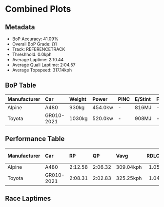 # Combined Plots

## Metadata

- BoP Accuracy: 41.09%
- Overall BoP Grade: Ω1
- Track: REFERENCETRACK
- Threshhold: 0.0kph
- Average Laptime: 2:10.44
- Average Quali Laptime: 2:04.57
- Average Topspeed: 317.14kph

## BoP Table
| Manufacturer   | Car        | Weight   | Power   | PINC   | E/Stint   | FDS   | RDP    | QDP     | TDP   |
|:---------------|:-----------|:---------|:--------|:-------|:----------|:------|:-------|:--------|:------|
| Alpine         | A480       | 930kg    | 454.0kw | -      | 816MJ     | -     | 52.70% | 100.00% | 4.84% |
| Toyota         | GR010-2021 | 1030kg   | 520.0kw | -      | 908MJ     | -     | 51.21% | 40.00%  | 0.98% |

## Performance Table
| Manufacturer   | Car        | RP      | QP      | Vavg      |   RDLC | BOP-Grade   | Match   |
|:---------------|:-----------|:--------|:--------|:----------|-------:|:------------|:--------|
| Alpine         | A480       | 2:12.58 | 2:06.32 | 309.04kph |   1.05 | +Ω1         | 7.09%   |
| Toyota         | GR010-2021 | 2:08.31 | 2:02.83 | 325.25kph |   1.04 | -C1         | 75.10%  |

## Race Laptimes
<div>                        <script type="text/javascript">window.PlotlyConfig = {MathJaxConfig: 'local'};</script>
        <script charset="utf-8" src="https://cdn.plot.ly/plotly-3.0.1.min.js"></script>                <div id="27a0b7ef-3ca8-4c55-a9bc-f3b535706367" class="plotly-graph-div" style="height:100%; width:100%;"></div>            <script type="text/javascript">                window.PLOTLYENV=window.PLOTLYENV || {};                                if (document.getElementById("27a0b7ef-3ca8-4c55-a9bc-f3b535706367")) {                    Plotly.newPlot(                        "27a0b7ef-3ca8-4c55-a9bc-f3b535706367",                        [{"box":{"visible":true},"line":{"color":"rgb(128,181,255)"},"name":"A480","points":false,"y":[129.78008943442504,129.45142449680074,129.84393082518662,129.8025521459893,129.8238326095765,129.96333787087025,130.42441458192593,130.93159896408716,133.43560017951262,132.25689894637796,132.49807753369942,133.45215165119149,132.69669519384647,133.02181338753957,133.48170785061816,133.3906747563841,133.2346180234114,132.8255602233466,132.4602455984333,132.41177343137358,132.22143150706597,132.60566209961237,132.28881964175875,132.5843816360252,132.90122409387885,133.4320534355814,132.61157333949768,132.53709171694257,132.83856495109433,131.54755016013846,131.01199182652763,132.0346363266896,131.55582589597793,131.72725185265244,132.5181757493095,132.30891785736884,132.7818170481952,132.82792471930077,132.73452712911256,132.329016072979,132.62694256319955,133.06792105864514,133.06792105864514,133.11284648177363,133.2901836783335,133.32565111764546,133.35047832516383,133.14713167310853,133.21924879970956,133.45215165119149,133.43323568355848,133.33038010955374,132.50871776549297,132.50044202965353,131.9305985047078,132.2994598735523,131.82774293070307,132.06655702207036,132.95560750082387,132.3798527359928,132.5193579972866,133.4013149881777,132.6836904660987,133.50653505813656,133.40367948413183,133.32092212573724,133.10220624998004,132.89531285399352,132.45078761461676,132.11621143710713,132.15995461225856,132.65886325858034,132.57610590018575,133.33392685348494,133.02299563551662,133.13294469738375,132.13276290878605,132.7368916250667,133.34102034134733,132.43305389496078,133.2759967026087,133.02654237944782,132.13867414867138,132.0169026070336,133.18614585635174,132.2320717388596,132.5737414042316,133.21097306387009,132.86812115052098,132.76644782449333,132.3278338250019,132.77945255224105,132.742802864952,133.44032917142087,133.18496360837463,132.83856495109433,132.74162061697493,132.1587723642815,132.67068573835098,133.0005329239524,132.52290474121776,133.14594942513148,133.3658475488657,132.96033649273215,132.92605130139725,132.52999822908018,133.08801927425523,132.29473088164406,132.39285746374054,132.53118047705723,132.52054024526365,133.49589482634295,133.42377769974195,132.71088216957125,132.6293070591537,132.8787613823146,132.9165933175807,133.44505816332912,131.8821263376481,132.3242870810707,132.1173936850842,132.63758279499316,133.47106761882455,133.41786645985664,132.95915424475507,132.9627009886863,133.08920152223234],"type":"violin"},{"box":{"visible":true},"line":{"color":"rgb(166,8,0)"},"name":"GR010-2021","points":false,"y":[127.95349676743747,126.53379516970703,126.73380199088568,127.1014445870406,126.94999433516547,127.20896270478406,127.22052379271345,127.97199450812451,128.13269363034317,128.60207380027683,127.98586781363979,128.11650810724203,128.8136417093849,128.5107412056346,128.39050589116883,128.7708656840461,128.8275150149002,128.79283175111195,128.8252027973143,128.48415070339695,128.64716204320155,128.7188407883638,128.4413746780582,128.83329555886488,128.57548329803925,127.17427944099586,127.35463241269451,127.65175237248008,128.63328873768623,128.2575533799807,128.2113090282631,127.96274563778097,128.04251714449384,128.54773668700867,127.81245149469878,128.77433401042492,128.52923894632164,128.7188407883638,129.04370735917996,128.86104216989543,128.24946061843013,128.28183166463245,128.38010091203233,128.29339275256183,128.84716886438014,128.88300823696127,128.80323673024844,128.56160999252393,126.63206441710695,128.82404668852135,128.14772304465137,128.52461451114988,128.5835760595898,128.4043791966841,128.78011455438963,128.49918011770518,128.88069601937542,128.79514396869786,129.01364853056356,128.45871630995228,128.56970275407454,128.8402322116225,128.96046752608828,128.54080003425102,128.6841575245756,128.16737689413137,128.97434083160354,128.57317108045336,128.73271409387908,127.48527270629674,128.3616031713453,128.76277292249554,127.96737007295275,128.37778869444648,127.94193567950806,128.8275150149002,128.3142027108348,128.72924576750026,128.22633844257132,127.96852618174567,128.28761220859715,128.38356923841118,128.9489064381589,127.57429308335311,128.36853982410295,128.38241312961824,128.59282492993333,128.47258961546757,128.6090104530345,128.84601275558722,128.5685466452816,128.7997684038696,129.04948790314467,128.19049906999018,127.65175237248008,127.05635634411595,128.40553530547703,128.35235430100178,128.444843004437,128.20090404912662,128.03673660052914,127.37891069734623,127.26908036201692,127.9084085245128,128.03326827415034,127.7095578121271,127.74077274953649,127.93037459157867,127.91187685089162,127.79510986280468,127.54654647232255,127.8621641727952,128.22980676895014,128.47721405063933,128.9616236348812,128.9373453502295,128.61594710579212,126.63900106986459,126.56501010711641,127.17774776737465,127.11300567497003,127.1037568046265,127.5049265557767,127.79395375401172,128.9835897019471,128.5893566035545,128.80323673024844,128.71421635319206,128.3142027108348,128.94312589419417,128.97434083160354,128.89341321609774,128.74196296422258,128.9674041788459,128.68531363336854,128.84948108196605,128.46912128908872,128.35235430100178,128.59166882114042,128.8633543874813,127.91303295968454,127.43209170182148,128.30148551411241,127.7326799879859,127.7419288583294,128.37778869444648,128.77549011921786,128.33154434272888,128.72346522353556,127.43556002820031,127.13728395962174,128.39628643513353,127.31416860494157,128.2783633382536,127.6031958031766,128.4043791966841,127.74308496712236,128.9905263547047,128.31304660204182,128.85988606110251,128.36622760651707,128.37894480323942,128.14656693585846,127.92459404761398,129.04601957676587,128.9315648062648,129.05642455590228,128.3893497823759,128.9038181952342,128.82404668852135,128.56507831890278,128.81017338300606,128.8252027973143,128.9616236348812,126.5615417807376,127.51879986129198,128.27258279428892,128.38588145599704,128.47721405063933,128.49571179132639,128.56160999252393,128.50727287925577,128.7650851400814,128.5662344276957,128.6783769806109,128.28992442618303,128.37663258565354,128.7939878599049,128.79283175111195,128.80901727421315,128.53848781666514,128.8344516676578,128.47721405063933,127.77429990453174,128.02517551259973,128.68531363336854,128.20437237550547,127.25636316529459,128.96624807005298,128.34657375703708,128.8679788226531,128.9061304128201,128.81248560059194,128.43328191650758,127.99396057519037,127.59279082404016,127.97199450812451,128.68878195974733,129.04139514159408,128.62403986734273,128.9315648062648,128.97434083160354,126.97658483740308,128.20090404912662,127.69915283299065,128.02748773018564,128.502648444084,128.2980171877336,127.70840170333416,128.0240194038068,127.75464605505177,128.55582944855925,128.59860547389803,128.50380455287694,127.83788588814343,128.1708452205102,127.58585417128252,128.5315511639075,127.97083839933157,128.2980171877336,129.00902409539177,128.1685330029243,128.28761220859715,128.5165217495993,128.83791999403664,128.23905563929367,128.20090404912662,128.27605112066774,128.8737593666178,128.30264162290538,127.99511668398331,127.90956463330575,129.02636572728585,128.47374572426048,128.88416434575424,128.55351723097337,128.68300141578266,128.9812774843612,128.444843004437,128.8275150149002,128.70034304767677,128.50611677046282,128.47721405063933],"type":"violin"}],                        {"template":{"data":{"histogram2dcontour":[{"type":"histogram2dcontour","colorbar":{"outlinewidth":0,"ticks":""},"colorscale":[[0.0,"#0d0887"],[0.1111111111111111,"#46039f"],[0.2222222222222222,"#7201a8"],[0.3333333333333333,"#9c179e"],[0.4444444444444444,"#bd3786"],[0.5555555555555556,"#d8576b"],[0.6666666666666666,"#ed7953"],[0.7777777777777778,"#fb9f3a"],[0.8888888888888888,"#fdca26"],[1.0,"#f0f921"]]}],"choropleth":[{"type":"choropleth","colorbar":{"outlinewidth":0,"ticks":""}}],"histogram2d":[{"type":"histogram2d","colorbar":{"outlinewidth":0,"ticks":""},"colorscale":[[0.0,"#0d0887"],[0.1111111111111111,"#46039f"],[0.2222222222222222,"#7201a8"],[0.3333333333333333,"#9c179e"],[0.4444444444444444,"#bd3786"],[0.5555555555555556,"#d8576b"],[0.6666666666666666,"#ed7953"],[0.7777777777777778,"#fb9f3a"],[0.8888888888888888,"#fdca26"],[1.0,"#f0f921"]]}],"heatmap":[{"type":"heatmap","colorbar":{"outlinewidth":0,"ticks":""},"colorscale":[[0.0,"#0d0887"],[0.1111111111111111,"#46039f"],[0.2222222222222222,"#7201a8"],[0.3333333333333333,"#9c179e"],[0.4444444444444444,"#bd3786"],[0.5555555555555556,"#d8576b"],[0.6666666666666666,"#ed7953"],[0.7777777777777778,"#fb9f3a"],[0.8888888888888888,"#fdca26"],[1.0,"#f0f921"]]}],"contourcarpet":[{"type":"contourcarpet","colorbar":{"outlinewidth":0,"ticks":""}}],"contour":[{"type":"contour","colorbar":{"outlinewidth":0,"ticks":""},"colorscale":[[0.0,"#0d0887"],[0.1111111111111111,"#46039f"],[0.2222222222222222,"#7201a8"],[0.3333333333333333,"#9c179e"],[0.4444444444444444,"#bd3786"],[0.5555555555555556,"#d8576b"],[0.6666666666666666,"#ed7953"],[0.7777777777777778,"#fb9f3a"],[0.8888888888888888,"#fdca26"],[1.0,"#f0f921"]]}],"surface":[{"type":"surface","colorbar":{"outlinewidth":0,"ticks":""},"colorscale":[[0.0,"#0d0887"],[0.1111111111111111,"#46039f"],[0.2222222222222222,"#7201a8"],[0.3333333333333333,"#9c179e"],[0.4444444444444444,"#bd3786"],[0.5555555555555556,"#d8576b"],[0.6666666666666666,"#ed7953"],[0.7777777777777778,"#fb9f3a"],[0.8888888888888888,"#fdca26"],[1.0,"#f0f921"]]}],"mesh3d":[{"type":"mesh3d","colorbar":{"outlinewidth":0,"ticks":""}}],"scatter":[{"fillpattern":{"fillmode":"overlay","size":10,"solidity":0.2},"type":"scatter"}],"parcoords":[{"type":"parcoords","line":{"colorbar":{"outlinewidth":0,"ticks":""}}}],"scatterpolargl":[{"type":"scatterpolargl","marker":{"colorbar":{"outlinewidth":0,"ticks":""}}}],"bar":[{"error_x":{"color":"#2a3f5f"},"error_y":{"color":"#2a3f5f"},"marker":{"line":{"color":"#E5ECF6","width":0.5},"pattern":{"fillmode":"overlay","size":10,"solidity":0.2}},"type":"bar"}],"scattergeo":[{"type":"scattergeo","marker":{"colorbar":{"outlinewidth":0,"ticks":""}}}],"scatterpolar":[{"type":"scatterpolar","marker":{"colorbar":{"outlinewidth":0,"ticks":""}}}],"histogram":[{"marker":{"pattern":{"fillmode":"overlay","size":10,"solidity":0.2}},"type":"histogram"}],"scattergl":[{"type":"scattergl","marker":{"colorbar":{"outlinewidth":0,"ticks":""}}}],"scatter3d":[{"type":"scatter3d","line":{"colorbar":{"outlinewidth":0,"ticks":""}},"marker":{"colorbar":{"outlinewidth":0,"ticks":""}}}],"scattermap":[{"type":"scattermap","marker":{"colorbar":{"outlinewidth":0,"ticks":""}}}],"scattermapbox":[{"type":"scattermapbox","marker":{"colorbar":{"outlinewidth":0,"ticks":""}}}],"scatterternary":[{"type":"scatterternary","marker":{"colorbar":{"outlinewidth":0,"ticks":""}}}],"scattercarpet":[{"type":"scattercarpet","marker":{"colorbar":{"outlinewidth":0,"ticks":""}}}],"carpet":[{"aaxis":{"endlinecolor":"#2a3f5f","gridcolor":"white","linecolor":"white","minorgridcolor":"white","startlinecolor":"#2a3f5f"},"baxis":{"endlinecolor":"#2a3f5f","gridcolor":"white","linecolor":"white","minorgridcolor":"white","startlinecolor":"#2a3f5f"},"type":"carpet"}],"table":[{"cells":{"fill":{"color":"#EBF0F8"},"line":{"color":"white"}},"header":{"fill":{"color":"#C8D4E3"},"line":{"color":"white"}},"type":"table"}],"barpolar":[{"marker":{"line":{"color":"#E5ECF6","width":0.5},"pattern":{"fillmode":"overlay","size":10,"solidity":0.2}},"type":"barpolar"}],"pie":[{"automargin":true,"type":"pie"}]},"layout":{"autotypenumbers":"strict","colorway":["#636efa","#EF553B","#00cc96","#ab63fa","#FFA15A","#19d3f3","#FF6692","#B6E880","#FF97FF","#FECB52"],"font":{"color":"#2a3f5f"},"hovermode":"closest","hoverlabel":{"align":"left"},"paper_bgcolor":"white","plot_bgcolor":"#E5ECF6","polar":{"bgcolor":"#E5ECF6","angularaxis":{"gridcolor":"white","linecolor":"white","ticks":""},"radialaxis":{"gridcolor":"white","linecolor":"white","ticks":""}},"ternary":{"bgcolor":"#E5ECF6","aaxis":{"gridcolor":"white","linecolor":"white","ticks":""},"baxis":{"gridcolor":"white","linecolor":"white","ticks":""},"caxis":{"gridcolor":"white","linecolor":"white","ticks":""}},"coloraxis":{"colorbar":{"outlinewidth":0,"ticks":""}},"colorscale":{"sequential":[[0.0,"#0d0887"],[0.1111111111111111,"#46039f"],[0.2222222222222222,"#7201a8"],[0.3333333333333333,"#9c179e"],[0.4444444444444444,"#bd3786"],[0.5555555555555556,"#d8576b"],[0.6666666666666666,"#ed7953"],[0.7777777777777778,"#fb9f3a"],[0.8888888888888888,"#fdca26"],[1.0,"#f0f921"]],"sequentialminus":[[0.0,"#0d0887"],[0.1111111111111111,"#46039f"],[0.2222222222222222,"#7201a8"],[0.3333333333333333,"#9c179e"],[0.4444444444444444,"#bd3786"],[0.5555555555555556,"#d8576b"],[0.6666666666666666,"#ed7953"],[0.7777777777777778,"#fb9f3a"],[0.8888888888888888,"#fdca26"],[1.0,"#f0f921"]],"diverging":[[0,"#8e0152"],[0.1,"#c51b7d"],[0.2,"#de77ae"],[0.3,"#f1b6da"],[0.4,"#fde0ef"],[0.5,"#f7f7f7"],[0.6,"#e6f5d0"],[0.7,"#b8e186"],[0.8,"#7fbc41"],[0.9,"#4d9221"],[1,"#276419"]]},"xaxis":{"gridcolor":"white","linecolor":"white","ticks":"","title":{"standoff":15},"zerolinecolor":"white","automargin":true,"zerolinewidth":2},"yaxis":{"gridcolor":"white","linecolor":"white","ticks":"","title":{"standoff":15},"zerolinecolor":"white","automargin":true,"zerolinewidth":2},"scene":{"xaxis":{"backgroundcolor":"#E5ECF6","gridcolor":"white","linecolor":"white","showbackground":true,"ticks":"","zerolinecolor":"white","gridwidth":2},"yaxis":{"backgroundcolor":"#E5ECF6","gridcolor":"white","linecolor":"white","showbackground":true,"ticks":"","zerolinecolor":"white","gridwidth":2},"zaxis":{"backgroundcolor":"#E5ECF6","gridcolor":"white","linecolor":"white","showbackground":true,"ticks":"","zerolinecolor":"white","gridwidth":2}},"shapedefaults":{"line":{"color":"#2a3f5f"}},"annotationdefaults":{"arrowcolor":"#2a3f5f","arrowhead":0,"arrowwidth":1},"geo":{"bgcolor":"white","landcolor":"#E5ECF6","subunitcolor":"white","showland":true,"showlakes":true,"lakecolor":"white"},"title":{"x":0.05},"mapbox":{"style":"light"}}},"xaxis":{"showticklabels":false,"title":{}}},                        {"responsive": true}                    )                };            </script>        </div>

## Quali Laptimes
<div>                        <script type="text/javascript">window.PlotlyConfig = {MathJaxConfig: 'local'};</script>
        <script charset="utf-8" src="https://cdn.plot.ly/plotly-3.0.1.min.js"></script>                <div id="5ed493e0-1eb3-4729-92ef-927d153d999f" class="plotly-graph-div" style="height:100%; width:100%;"></div>            <script type="text/javascript">                window.PLOTLYENV=window.PLOTLYENV || {};                                if (document.getElementById("5ed493e0-1eb3-4729-92ef-927d153d999f")) {                    Plotly.newPlot(                        "5ed493e0-1eb3-4729-92ef-927d153d999f",                        [{"box":{"visible":true},"line":{"color":"rgb(128,181,255)"},"name":"A480","points":false,"y":[126.31804591821415],"type":"violin"},{"box":{"visible":true},"line":{"color":"rgb(166,8,0)"},"name":"GR010-2021","points":false,"y":[122.79942673201293,122.86877229063808],"type":"violin"}],                        {"template":{"data":{"histogram2dcontour":[{"type":"histogram2dcontour","colorbar":{"outlinewidth":0,"ticks":""},"colorscale":[[0.0,"#0d0887"],[0.1111111111111111,"#46039f"],[0.2222222222222222,"#7201a8"],[0.3333333333333333,"#9c179e"],[0.4444444444444444,"#bd3786"],[0.5555555555555556,"#d8576b"],[0.6666666666666666,"#ed7953"],[0.7777777777777778,"#fb9f3a"],[0.8888888888888888,"#fdca26"],[1.0,"#f0f921"]]}],"choropleth":[{"type":"choropleth","colorbar":{"outlinewidth":0,"ticks":""}}],"histogram2d":[{"type":"histogram2d","colorbar":{"outlinewidth":0,"ticks":""},"colorscale":[[0.0,"#0d0887"],[0.1111111111111111,"#46039f"],[0.2222222222222222,"#7201a8"],[0.3333333333333333,"#9c179e"],[0.4444444444444444,"#bd3786"],[0.5555555555555556,"#d8576b"],[0.6666666666666666,"#ed7953"],[0.7777777777777778,"#fb9f3a"],[0.8888888888888888,"#fdca26"],[1.0,"#f0f921"]]}],"heatmap":[{"type":"heatmap","colorbar":{"outlinewidth":0,"ticks":""},"colorscale":[[0.0,"#0d0887"],[0.1111111111111111,"#46039f"],[0.2222222222222222,"#7201a8"],[0.3333333333333333,"#9c179e"],[0.4444444444444444,"#bd3786"],[0.5555555555555556,"#d8576b"],[0.6666666666666666,"#ed7953"],[0.7777777777777778,"#fb9f3a"],[0.8888888888888888,"#fdca26"],[1.0,"#f0f921"]]}],"contourcarpet":[{"type":"contourcarpet","colorbar":{"outlinewidth":0,"ticks":""}}],"contour":[{"type":"contour","colorbar":{"outlinewidth":0,"ticks":""},"colorscale":[[0.0,"#0d0887"],[0.1111111111111111,"#46039f"],[0.2222222222222222,"#7201a8"],[0.3333333333333333,"#9c179e"],[0.4444444444444444,"#bd3786"],[0.5555555555555556,"#d8576b"],[0.6666666666666666,"#ed7953"],[0.7777777777777778,"#fb9f3a"],[0.8888888888888888,"#fdca26"],[1.0,"#f0f921"]]}],"surface":[{"type":"surface","colorbar":{"outlinewidth":0,"ticks":""},"colorscale":[[0.0,"#0d0887"],[0.1111111111111111,"#46039f"],[0.2222222222222222,"#7201a8"],[0.3333333333333333,"#9c179e"],[0.4444444444444444,"#bd3786"],[0.5555555555555556,"#d8576b"],[0.6666666666666666,"#ed7953"],[0.7777777777777778,"#fb9f3a"],[0.8888888888888888,"#fdca26"],[1.0,"#f0f921"]]}],"mesh3d":[{"type":"mesh3d","colorbar":{"outlinewidth":0,"ticks":""}}],"scatter":[{"fillpattern":{"fillmode":"overlay","size":10,"solidity":0.2},"type":"scatter"}],"parcoords":[{"type":"parcoords","line":{"colorbar":{"outlinewidth":0,"ticks":""}}}],"scatterpolargl":[{"type":"scatterpolargl","marker":{"colorbar":{"outlinewidth":0,"ticks":""}}}],"bar":[{"error_x":{"color":"#2a3f5f"},"error_y":{"color":"#2a3f5f"},"marker":{"line":{"color":"#E5ECF6","width":0.5},"pattern":{"fillmode":"overlay","size":10,"solidity":0.2}},"type":"bar"}],"scattergeo":[{"type":"scattergeo","marker":{"colorbar":{"outlinewidth":0,"ticks":""}}}],"scatterpolar":[{"type":"scatterpolar","marker":{"colorbar":{"outlinewidth":0,"ticks":""}}}],"histogram":[{"marker":{"pattern":{"fillmode":"overlay","size":10,"solidity":0.2}},"type":"histogram"}],"scattergl":[{"type":"scattergl","marker":{"colorbar":{"outlinewidth":0,"ticks":""}}}],"scatter3d":[{"type":"scatter3d","line":{"colorbar":{"outlinewidth":0,"ticks":""}},"marker":{"colorbar":{"outlinewidth":0,"ticks":""}}}],"scattermap":[{"type":"scattermap","marker":{"colorbar":{"outlinewidth":0,"ticks":""}}}],"scattermapbox":[{"type":"scattermapbox","marker":{"colorbar":{"outlinewidth":0,"ticks":""}}}],"scatterternary":[{"type":"scatterternary","marker":{"colorbar":{"outlinewidth":0,"ticks":""}}}],"scattercarpet":[{"type":"scattercarpet","marker":{"colorbar":{"outlinewidth":0,"ticks":""}}}],"carpet":[{"aaxis":{"endlinecolor":"#2a3f5f","gridcolor":"white","linecolor":"white","minorgridcolor":"white","startlinecolor":"#2a3f5f"},"baxis":{"endlinecolor":"#2a3f5f","gridcolor":"white","linecolor":"white","minorgridcolor":"white","startlinecolor":"#2a3f5f"},"type":"carpet"}],"table":[{"cells":{"fill":{"color":"#EBF0F8"},"line":{"color":"white"}},"header":{"fill":{"color":"#C8D4E3"},"line":{"color":"white"}},"type":"table"}],"barpolar":[{"marker":{"line":{"color":"#E5ECF6","width":0.5},"pattern":{"fillmode":"overlay","size":10,"solidity":0.2}},"type":"barpolar"}],"pie":[{"automargin":true,"type":"pie"}]},"layout":{"autotypenumbers":"strict","colorway":["#636efa","#EF553B","#00cc96","#ab63fa","#FFA15A","#19d3f3","#FF6692","#B6E880","#FF97FF","#FECB52"],"font":{"color":"#2a3f5f"},"hovermode":"closest","hoverlabel":{"align":"left"},"paper_bgcolor":"white","plot_bgcolor":"#E5ECF6","polar":{"bgcolor":"#E5ECF6","angularaxis":{"gridcolor":"white","linecolor":"white","ticks":""},"radialaxis":{"gridcolor":"white","linecolor":"white","ticks":""}},"ternary":{"bgcolor":"#E5ECF6","aaxis":{"gridcolor":"white","linecolor":"white","ticks":""},"baxis":{"gridcolor":"white","linecolor":"white","ticks":""},"caxis":{"gridcolor":"white","linecolor":"white","ticks":""}},"coloraxis":{"colorbar":{"outlinewidth":0,"ticks":""}},"colorscale":{"sequential":[[0.0,"#0d0887"],[0.1111111111111111,"#46039f"],[0.2222222222222222,"#7201a8"],[0.3333333333333333,"#9c179e"],[0.4444444444444444,"#bd3786"],[0.5555555555555556,"#d8576b"],[0.6666666666666666,"#ed7953"],[0.7777777777777778,"#fb9f3a"],[0.8888888888888888,"#fdca26"],[1.0,"#f0f921"]],"sequentialminus":[[0.0,"#0d0887"],[0.1111111111111111,"#46039f"],[0.2222222222222222,"#7201a8"],[0.3333333333333333,"#9c179e"],[0.4444444444444444,"#bd3786"],[0.5555555555555556,"#d8576b"],[0.6666666666666666,"#ed7953"],[0.7777777777777778,"#fb9f3a"],[0.8888888888888888,"#fdca26"],[1.0,"#f0f921"]],"diverging":[[0,"#8e0152"],[0.1,"#c51b7d"],[0.2,"#de77ae"],[0.3,"#f1b6da"],[0.4,"#fde0ef"],[0.5,"#f7f7f7"],[0.6,"#e6f5d0"],[0.7,"#b8e186"],[0.8,"#7fbc41"],[0.9,"#4d9221"],[1,"#276419"]]},"xaxis":{"gridcolor":"white","linecolor":"white","ticks":"","title":{"standoff":15},"zerolinecolor":"white","automargin":true,"zerolinewidth":2},"yaxis":{"gridcolor":"white","linecolor":"white","ticks":"","title":{"standoff":15},"zerolinecolor":"white","automargin":true,"zerolinewidth":2},"scene":{"xaxis":{"backgroundcolor":"#E5ECF6","gridcolor":"white","linecolor":"white","showbackground":true,"ticks":"","zerolinecolor":"white","gridwidth":2},"yaxis":{"backgroundcolor":"#E5ECF6","gridcolor":"white","linecolor":"white","showbackground":true,"ticks":"","zerolinecolor":"white","gridwidth":2},"zaxis":{"backgroundcolor":"#E5ECF6","gridcolor":"white","linecolor":"white","showbackground":true,"ticks":"","zerolinecolor":"white","gridwidth":2}},"shapedefaults":{"line":{"color":"#2a3f5f"}},"annotationdefaults":{"arrowcolor":"#2a3f5f","arrowhead":0,"arrowwidth":1},"geo":{"bgcolor":"white","landcolor":"#E5ECF6","subunitcolor":"white","showland":true,"showlakes":true,"lakecolor":"white"},"title":{"x":0.05},"mapbox":{"style":"light"}}},"xaxis":{"showticklabels":false,"title":{}}},                        {"responsive": true}                    )                };            </script>        </div>

## Topspeeds
<div>                        <script type="text/javascript">window.PlotlyConfig = {MathJaxConfig: 'local'};</script>
        <script charset="utf-8" src="https://cdn.plot.ly/plotly-3.0.1.min.js"></script>                <div id="c07ea510-245b-4953-aca9-9a836208ab1c" class="plotly-graph-div" style="height:100%; width:100%;"></div>            <script type="text/javascript">                window.PLOTLYENV=window.PLOTLYENV || {};                                if (document.getElementById("c07ea510-245b-4953-aca9-9a836208ab1c")) {                    Plotly.newPlot(                        "c07ea510-245b-4953-aca9-9a836208ab1c",                        [{"box":{"visible":true},"line":{"color":"rgb(128,181,255)"},"name":"A480","points":false,"y":[308.9990687401533,309.8728731056256,308.234489920365,308.234489920365,306.5961067351044,307.4699111005767,308.234489920365,308.9990687401533,312.27583511067456,308.234489920365,308.9990687401533,312.27583511067456],"type":"violin"},{"box":{"visible":true},"line":{"color":"rgb(166,8,0)"},"name":"GR010-2021","points":false,"y":[322.44715605608803,326.82674391423524,325.0749087709763,326.82674391423524,325.0749087709763],"type":"violin"}],                        {"template":{"data":{"histogram2dcontour":[{"type":"histogram2dcontour","colorbar":{"outlinewidth":0,"ticks":""},"colorscale":[[0.0,"#0d0887"],[0.1111111111111111,"#46039f"],[0.2222222222222222,"#7201a8"],[0.3333333333333333,"#9c179e"],[0.4444444444444444,"#bd3786"],[0.5555555555555556,"#d8576b"],[0.6666666666666666,"#ed7953"],[0.7777777777777778,"#fb9f3a"],[0.8888888888888888,"#fdca26"],[1.0,"#f0f921"]]}],"choropleth":[{"type":"choropleth","colorbar":{"outlinewidth":0,"ticks":""}}],"histogram2d":[{"type":"histogram2d","colorbar":{"outlinewidth":0,"ticks":""},"colorscale":[[0.0,"#0d0887"],[0.1111111111111111,"#46039f"],[0.2222222222222222,"#7201a8"],[0.3333333333333333,"#9c179e"],[0.4444444444444444,"#bd3786"],[0.5555555555555556,"#d8576b"],[0.6666666666666666,"#ed7953"],[0.7777777777777778,"#fb9f3a"],[0.8888888888888888,"#fdca26"],[1.0,"#f0f921"]]}],"heatmap":[{"type":"heatmap","colorbar":{"outlinewidth":0,"ticks":""},"colorscale":[[0.0,"#0d0887"],[0.1111111111111111,"#46039f"],[0.2222222222222222,"#7201a8"],[0.3333333333333333,"#9c179e"],[0.4444444444444444,"#bd3786"],[0.5555555555555556,"#d8576b"],[0.6666666666666666,"#ed7953"],[0.7777777777777778,"#fb9f3a"],[0.8888888888888888,"#fdca26"],[1.0,"#f0f921"]]}],"contourcarpet":[{"type":"contourcarpet","colorbar":{"outlinewidth":0,"ticks":""}}],"contour":[{"type":"contour","colorbar":{"outlinewidth":0,"ticks":""},"colorscale":[[0.0,"#0d0887"],[0.1111111111111111,"#46039f"],[0.2222222222222222,"#7201a8"],[0.3333333333333333,"#9c179e"],[0.4444444444444444,"#bd3786"],[0.5555555555555556,"#d8576b"],[0.6666666666666666,"#ed7953"],[0.7777777777777778,"#fb9f3a"],[0.8888888888888888,"#fdca26"],[1.0,"#f0f921"]]}],"surface":[{"type":"surface","colorbar":{"outlinewidth":0,"ticks":""},"colorscale":[[0.0,"#0d0887"],[0.1111111111111111,"#46039f"],[0.2222222222222222,"#7201a8"],[0.3333333333333333,"#9c179e"],[0.4444444444444444,"#bd3786"],[0.5555555555555556,"#d8576b"],[0.6666666666666666,"#ed7953"],[0.7777777777777778,"#fb9f3a"],[0.8888888888888888,"#fdca26"],[1.0,"#f0f921"]]}],"mesh3d":[{"type":"mesh3d","colorbar":{"outlinewidth":0,"ticks":""}}],"scatter":[{"fillpattern":{"fillmode":"overlay","size":10,"solidity":0.2},"type":"scatter"}],"parcoords":[{"type":"parcoords","line":{"colorbar":{"outlinewidth":0,"ticks":""}}}],"scatterpolargl":[{"type":"scatterpolargl","marker":{"colorbar":{"outlinewidth":0,"ticks":""}}}],"bar":[{"error_x":{"color":"#2a3f5f"},"error_y":{"color":"#2a3f5f"},"marker":{"line":{"color":"#E5ECF6","width":0.5},"pattern":{"fillmode":"overlay","size":10,"solidity":0.2}},"type":"bar"}],"scattergeo":[{"type":"scattergeo","marker":{"colorbar":{"outlinewidth":0,"ticks":""}}}],"scatterpolar":[{"type":"scatterpolar","marker":{"colorbar":{"outlinewidth":0,"ticks":""}}}],"histogram":[{"marker":{"pattern":{"fillmode":"overlay","size":10,"solidity":0.2}},"type":"histogram"}],"scattergl":[{"type":"scattergl","marker":{"colorbar":{"outlinewidth":0,"ticks":""}}}],"scatter3d":[{"type":"scatter3d","line":{"colorbar":{"outlinewidth":0,"ticks":""}},"marker":{"colorbar":{"outlinewidth":0,"ticks":""}}}],"scattermap":[{"type":"scattermap","marker":{"colorbar":{"outlinewidth":0,"ticks":""}}}],"scattermapbox":[{"type":"scattermapbox","marker":{"colorbar":{"outlinewidth":0,"ticks":""}}}],"scatterternary":[{"type":"scatterternary","marker":{"colorbar":{"outlinewidth":0,"ticks":""}}}],"scattercarpet":[{"type":"scattercarpet","marker":{"colorbar":{"outlinewidth":0,"ticks":""}}}],"carpet":[{"aaxis":{"endlinecolor":"#2a3f5f","gridcolor":"white","linecolor":"white","minorgridcolor":"white","startlinecolor":"#2a3f5f"},"baxis":{"endlinecolor":"#2a3f5f","gridcolor":"white","linecolor":"white","minorgridcolor":"white","startlinecolor":"#2a3f5f"},"type":"carpet"}],"table":[{"cells":{"fill":{"color":"#EBF0F8"},"line":{"color":"white"}},"header":{"fill":{"color":"#C8D4E3"},"line":{"color":"white"}},"type":"table"}],"barpolar":[{"marker":{"line":{"color":"#E5ECF6","width":0.5},"pattern":{"fillmode":"overlay","size":10,"solidity":0.2}},"type":"barpolar"}],"pie":[{"automargin":true,"type":"pie"}]},"layout":{"autotypenumbers":"strict","colorway":["#636efa","#EF553B","#00cc96","#ab63fa","#FFA15A","#19d3f3","#FF6692","#B6E880","#FF97FF","#FECB52"],"font":{"color":"#2a3f5f"},"hovermode":"closest","hoverlabel":{"align":"left"},"paper_bgcolor":"white","plot_bgcolor":"#E5ECF6","polar":{"bgcolor":"#E5ECF6","angularaxis":{"gridcolor":"white","linecolor":"white","ticks":""},"radialaxis":{"gridcolor":"white","linecolor":"white","ticks":""}},"ternary":{"bgcolor":"#E5ECF6","aaxis":{"gridcolor":"white","linecolor":"white","ticks":""},"baxis":{"gridcolor":"white","linecolor":"white","ticks":""},"caxis":{"gridcolor":"white","linecolor":"white","ticks":""}},"coloraxis":{"colorbar":{"outlinewidth":0,"ticks":""}},"colorscale":{"sequential":[[0.0,"#0d0887"],[0.1111111111111111,"#46039f"],[0.2222222222222222,"#7201a8"],[0.3333333333333333,"#9c179e"],[0.4444444444444444,"#bd3786"],[0.5555555555555556,"#d8576b"],[0.6666666666666666,"#ed7953"],[0.7777777777777778,"#fb9f3a"],[0.8888888888888888,"#fdca26"],[1.0,"#f0f921"]],"sequentialminus":[[0.0,"#0d0887"],[0.1111111111111111,"#46039f"],[0.2222222222222222,"#7201a8"],[0.3333333333333333,"#9c179e"],[0.4444444444444444,"#bd3786"],[0.5555555555555556,"#d8576b"],[0.6666666666666666,"#ed7953"],[0.7777777777777778,"#fb9f3a"],[0.8888888888888888,"#fdca26"],[1.0,"#f0f921"]],"diverging":[[0,"#8e0152"],[0.1,"#c51b7d"],[0.2,"#de77ae"],[0.3,"#f1b6da"],[0.4,"#fde0ef"],[0.5,"#f7f7f7"],[0.6,"#e6f5d0"],[0.7,"#b8e186"],[0.8,"#7fbc41"],[0.9,"#4d9221"],[1,"#276419"]]},"xaxis":{"gridcolor":"white","linecolor":"white","ticks":"","title":{"standoff":15},"zerolinecolor":"white","automargin":true,"zerolinewidth":2},"yaxis":{"gridcolor":"white","linecolor":"white","ticks":"","title":{"standoff":15},"zerolinecolor":"white","automargin":true,"zerolinewidth":2},"scene":{"xaxis":{"backgroundcolor":"#E5ECF6","gridcolor":"white","linecolor":"white","showbackground":true,"ticks":"","zerolinecolor":"white","gridwidth":2},"yaxis":{"backgroundcolor":"#E5ECF6","gridcolor":"white","linecolor":"white","showbackground":true,"ticks":"","zerolinecolor":"white","gridwidth":2},"zaxis":{"backgroundcolor":"#E5ECF6","gridcolor":"white","linecolor":"white","showbackground":true,"ticks":"","zerolinecolor":"white","gridwidth":2}},"shapedefaults":{"line":{"color":"#2a3f5f"}},"annotationdefaults":{"arrowcolor":"#2a3f5f","arrowhead":0,"arrowwidth":1},"geo":{"bgcolor":"white","landcolor":"#E5ECF6","subunitcolor":"white","showland":true,"showlakes":true,"lakecolor":"white"},"title":{"x":0.05},"mapbox":{"style":"light"}}},"xaxis":{"showticklabels":false,"title":{}}},                        {"responsive": true}                    )                };            </script>        </div>

## Laptimes Lineplot
<div>                        <script type="text/javascript">window.PlotlyConfig = {MathJaxConfig: 'local'};</script>
        <script charset="utf-8" src="https://cdn.plot.ly/plotly-3.0.1.min.js"></script>                <div id="973ffa01-dad8-4b02-9cb5-e61bce0002dc" class="plotly-graph-div" style="height:100%; width:100%;"></div>            <script type="text/javascript">                window.PLOTLYENV=window.PLOTLYENV || {};                                if (document.getElementById("973ffa01-dad8-4b02-9cb5-e61bce0002dc")) {                    Plotly.newPlot(                        "973ffa01-dad8-4b02-9cb5-e61bce0002dc",                        [{"line":{"color":"rgb(128,181,255)"},"name":"A480","x":{"dtype":"f8","bdata":"AAAAAAAAAABZlmVZlmXpP1mWZVmWZfk\u002fwzAMwzAMA0BZlmVZlmUJQO\u002f7vu\u002f7vg9AwzAMwzAME0CO4ziO4zgWQFmWZVmWZRlAJEmSJEmSHEDv+77v+74fQF3XdV3XdSFAwzAMwzAMI0AoiqIoiqIkQI7jOI7jOCZA8zzP8zzPJ0BZlmVZlmUpQL\u002fv+77v+ypAJEmSJEmSLECKoiiKoiguQO\u002f7vu\u002f7vi9AqqqqqqqqMEBd13Vd13UxQBAEQRAEQTJAwzAMwzAMM0B2Xdd1XdczQCiKoiiKojRA27Zt27ZtNUCO4ziO4zg2QEEQBEEQBDdA8zzP8zzPN0CmaZqmaZo4QFmWZVmWZTlADMMwDMMwOkC\u002f7\u002fu+7\u002fs6QHEcx3EcxztAJEmSJEmSPEDXdV3XdV09QIqiKIqiKD5APM\u002fzPM\u002fzPkDv+77v+74\u002fQFEURVEURUBAqqqqqqqqQEAEQRAEQRBBQF3XdV3XdUFAt23btm3bQUAQBEEQBEFCQGmapmmapkJAwzAMwzAMQ0Acx3Ecx3FDQHZd13Vd10NAz\u002fM8z\u002fM8REAoiqIoiqJEQIIgCIIgCEVA27Zt27ZtRUA0TdM0TdNFQI7jOI7jOEZA53me53meRkBBEARBEARHQJqmaZqmaUdA8zzP8zzPR0BN0zRN0zRIQKZpmqZpmkhAAAAAAAAASUBZlmVZlmVJQLIsy7Isy0lADMMwDMMwSkBlWZZlWZZKQL\u002fv+77v+0pAGIZhGIZhS0BxHMdxHMdLQMuyLMuyLExAJEmSJEmSTEB+3\u002fd93\u002fdMQNd1Xdd1XU1AMAzDMAzDTUCKoiiKoihOQOM4juM4jk5APM\u002fzPM\u002fzTkCWZVmWZVlPQO\u002f7vu\u002f7vk9AJEmSJEkSUEBRFEVRFEVQQH7f933fd1BAqqqqqqqqUEDXdV3Xdd1QQARBEARBEFFAMAzDMAxDUUBd13Vd13VRQIqiKIqiqFFAt23btm3bUUDjOI7jOA5SQBAEQRAEQVJAPc\u002fzPM9zUkBpmqZpmqZSQJZlWZZl2VJAwzAMwzAMU0Dv+77v+z5TQBzHcRzHcVNASZIkSZKkU0B2Xdd1XddTQKIoiqIoClRAz\u002fM8z\u002fM8VED8vu\u002f7vm9UQCiKoiiKolRAVVVVVVXVVECCIAiCIAhVQK7ruq7rOlVA27Zt27ZtVUAIgiAIgqBVQDRN0zRN01VAYRiGYRgGVkCO4ziO4zhWQLuu67qua1ZA53me53meVkAURVEURdFWQEEQBEEQBFdAbdu2bds2V0CapmmapmlXQMdxHMdxnFdA8zzP8zzPV0AgCIIgCAJYQE3TNE3TNFhAep7neZ5nWECmaZqmaZpYQNM0TdM0zVhAAAAAAAAAWUA="},"y":[133.50653505813656,133.49589482634295,133.48170785061816,133.47106761882455,133.45215165119149,133.45215165119149,133.44505816332912,133.44032917142087,133.43560017951262,133.43323568355848,133.4320534355814,133.42377769974195,133.41786645985664,133.40367948413183,133.4013149881777,133.3906747563841,133.3658475488657,133.35047832516383,133.34102034134733,133.33392685348494,133.33038010955374,133.32565111764546,133.32092212573724,133.2901836783335,133.2759967026087,133.2346180234114,133.21924879970956,133.21097306387009,133.18614585635174,133.18496360837463,133.14713167310853,133.14594942513148,133.13294469738375,133.11284648177363,133.10220624998004,133.08920152223234,133.08801927425523,133.06792105864514,133.06792105864514,133.02654237944782,133.02299563551662,133.02181338753957,133.0005329239524,132.9627009886863,132.96033649273215,132.95915424475507,132.95560750082387,132.92605130139725,132.9165933175807,132.90122409387885,132.89531285399352,132.8787613823146,132.86812115052098,132.83856495109433,132.83856495109433,132.82792471930077,132.8255602233466,132.7818170481952,132.77945255224105,132.76644782449333,132.742802864952,132.74162061697493,132.7368916250667,132.73452712911256,132.71088216957125,132.69669519384647,132.6836904660987,132.67068573835098,132.65886325858034,132.63758279499316,132.6293070591537,132.62694256319955,132.61157333949768,132.60566209961237,132.5843816360252,132.57610590018575,132.5737414042316,132.53709171694257,132.53118047705723,132.52999822908018,132.52290474121776,132.52054024526365,132.5193579972866,132.5181757493095,132.50871776549297,132.50044202965353,132.49807753369942,132.4602455984333,132.45078761461676,132.43305389496078,132.41177343137358,132.39285746374054,132.3798527359928,132.329016072979,132.3278338250019,132.3242870810707,132.30891785736884,132.2994598735523,132.29473088164406,132.28881964175875,132.25689894637796,132.2320717388596,132.22143150706597,132.15995461225856,132.1587723642815,132.13867414867138,132.13276290878605,132.1173936850842,132.11621143710713,132.06655702207036,132.0346363266896,132.0169026070336,131.9305985047078,131.8821263376481,131.82774293070307,131.72725185265244,131.55582589597793,131.54755016013846,131.01199182652763,130.93159896408716,130.42441458192593,129.96333787087025,129.84393082518662,129.8238326095765,129.8025521459893,129.78008943442504,129.45142449680074],"type":"scatter"},{"line":{"color":"rgb(166,8,0)"},"name":"GR010-2021","x":{"dtype":"f8","bdata":"AAAAAAAAAABZlmVZlmXZP1mWZVmWZek\u002fwzAMwzAM8z9ZlmVZlmX5P+\u002f7vu\u002f7vv8\u002fwzAMwzAMA0CO4ziO4zgGQFmWZVmWZQlAJEmSJEmSDEDv+77v+74PQF3XdV3XdRFAwzAMwzAME0AoiqIoiqIUQI7jOI7jOBZA8zzP8zzPF0BZlmVZlmUZQL\u002fv+77v+xpAJEmSJEmSHECKoiiKoigeQO\u002f7vu\u002f7vh9AqqqqqqqqIEBd13Vd13UhQBAEQRAEQSJAwzAMwzAMI0B2Xdd1XdcjQCiKoiiKoiRA27Zt27ZtJUCO4ziO4zgmQEEQBEEQBCdA8zzP8zzPJ0CmaZqmaZooQFmWZVmWZSlADMMwDMMwKkC\u002f7\u002fu+7\u002fsqQHEcx3EcxytAJEmSJEmSLEDXdV3XdV0tQIqiKIqiKC5APM\u002fzPM\u002fzLkDv+77v+74vQFEURVEURTBAqqqqqqqqMEAEQRAEQRAxQF3XdV3XdTFAt23btm3bMUAQBEEQBEEyQGmapmmapjJAwzAMwzAMM0Acx3Ecx3EzQHZd13Vd1zNAz\u002fM8z\u002fM8NEAoiqIoiqI0QIIgCIIgCDVA27Zt27ZtNUA0TdM0TdM1QI7jOI7jODZA53me53meNkBBEARBEAQ3QJqmaZqmaTdA8zzP8zzPN0BN0zRN0zQ4QKZpmqZpmjhAAAAAAAAAOUBZlmVZlmU5QLIsy7IsyzlADMMwDMMwOkBlWZZlWZY6QL\u002fv+77v+zpAGIZhGIZhO0BxHMdxHMc7QMuyLMuyLDxAJEmSJEmSPEB+3\u002fd93\u002fc8QNd1Xdd1XT1AMAzDMAzDPUCKoiiKoig+QOM4juM4jj5APM\u002fzPM\u002fzPkCWZVmWZVk\u002fQO\u002f7vu\u002f7vj9AJEmSJEkSQEBRFEVRFEVAQH7f933fd0BAqqqqqqqqQEDXdV3Xdd1AQARBEARBEEFAMAzDMAxDQUBd13Vd13VBQIqiKIqiqEFAt23btm3bQUDjOI7jOA5CQBAEQRAEQUJAPc\u002fzPM9zQkBpmqZpmqZCQJZlWZZl2UJAwzAMwzAMQ0Dv+77v+z5DQBzHcRzHcUNASZIkSZKkQ0B2Xdd1XddDQKIoiqIoCkRAz\u002fM8z\u002fM8RED8vu\u002f7vm9EQCiKoiiKokRAVVVVVVXVRECCIAiCIAhFQK7ruq7rOkVA27Zt27ZtRUAIgiAIgqBFQDRN0zRN00VAYRiGYRgGRkCO4ziO4zhGQLuu67qua0ZA53me53meRkAURVEURdFGQEEQBEEQBEdAbdu2bds2R0CapmmapmlHQMdxHMdxnEdA8zzP8zzPR0AgCIIgCAJIQE3TNE3TNEhAep7neZ5nSECmaZqmaZpIQNM0TdM0zUhAAAAAAAAASUAsy7IsyzJJQFmWZVmWZUlAhmEYhmGYSUCyLMuyLMtJQN\u002f3fd\u002f3\u002fUlADMMwDMMwSkA4juM4jmNKQGVZlmVZlkpAkiRJkiTJSkC\u002f7\u002fu+7\u002ftKQOu6ruu6LktAGIZhGIZhS0BFURRFUZRLQHEcx3Ecx0tAnud5nuf5S0DLsizLsixMQPd93\u002fd9X0xAJEmSJEmSTEBRFEVRFMVMQH7f933f90xAqqqqqqoqTUDXdV3XdV1NQARBEARBkE1AMAzDMAzDTUBd13Vd1\u002fVNQIqiKIqiKE5Atm3btm1bTkDjOI7jOI5OQBAEQRAEwU5APM\u002fzPM\u002fzTkBpmqZpmiZPQJZlWZZlWU9AwzAMwzCMT0Dv+77v+75PQBzHcRzH8U9AJEmSJEkSUEC7ruu6ritQQFEURVEURVBA53me53leUEB+3\u002fd933dQQBRFURRFkVBAqqqqqqqqUEBBEARBEMRQQNd1Xdd13VBAbdu2bdv2UEAEQRAEQRBRQJqmaZqmKVFAMAzDMAxDUUDHcRzHcVxRQF3XdV3XdVFA9DzP8zyPUUCKoiiKoqhRQCAIgiAIwlFAt23btm3bUUBN0zRN0\u002fRRQOM4juM4DlJAep7neZ4nUkAQBEEQBEFSQKZpmqZpWlJAPc\u002fzPM9zUkDTNE3TNI1SQGmapmmaplJAAAAAAADAUkCWZVmWZdlSQCzLsizL8lJAwzAMwzAMU0BZlmVZliVTQO\u002f7vu\u002f7PlNAhmEYhmFYU0Acx3Ecx3FTQLIsy7Isi1NASZIkSZKkU0Df933f971TQHZd13Vd11NADMMwDMPwU0CiKIqiKApUQDmO4ziOI1RAz\u002fM8z\u002fM8VEBlWZZlWVZUQPy+7\u002fu+b1RAkiRJkiSJVEAoiqIoiqJUQL\u002fv+77vu1RAVVVVVVXVVEDruq7ruu5UQIIgCIIgCFVAGIZhGIYhVUCu67qu6zpVQEVRFEVRVFVA27Zt27ZtVUBxHMdxHIdVQAiCIAiCoFVAnud5nue5VUA0TdM0TdNVQMuyLMuy7FVAYRiGYRgGVkD4fd\u002f3fR9WQI7jOI7jOFZAJEmSJElSVkC7ruu6rmtWQFEURVEUhVZA53me53meVkB+3\u002fd937dWQBRFURRF0VZAqqqqqqrqVkBBEARBEARXQNd1Xdd1HVdAbdu2bds2V0AEQRAEQVBXQJqmaZqmaVdAMAzDMAyDV0DHcRzHcZxXQF3XdV3XtVdA8zzP8zzPV0CKoiiKouhXQCAIgiAIAlhAtm3btm0bWEBN0zRN0zRYQOM4juM4TlhAep7neZ5nWEAQBEEQBIFYQKZpmqZpmlhAPc\u002fzPM+zWEDTNE3TNM1YQGmapmma5lhAAAAAAAAAWUA="},"y":[129.05642455590228,129.04948790314467,129.04601957676587,129.04370735917996,129.04139514159408,129.02636572728585,129.01364853056356,129.00902409539177,128.9905263547047,128.9835897019471,128.9812774843612,128.97434083160354,128.97434083160354,128.97434083160354,128.9674041788459,128.96624807005298,128.9616236348812,128.9616236348812,128.96046752608828,128.9489064381589,128.94312589419417,128.9373453502295,128.9315648062648,128.9315648062648,128.9061304128201,128.9038181952342,128.89341321609774,128.88416434575424,128.88300823696127,128.88069601937542,128.8737593666178,128.8679788226531,128.8633543874813,128.86104216989543,128.85988606110251,128.84948108196605,128.84716886438014,128.84601275558722,128.8402322116225,128.83791999403664,128.8344516676578,128.83329555886488,128.8275150149002,128.8275150149002,128.8275150149002,128.8252027973143,128.8252027973143,128.82404668852135,128.82404668852135,128.8136417093849,128.81248560059194,128.81017338300606,128.80901727421315,128.80323673024844,128.80323673024844,128.7997684038696,128.79514396869786,128.7939878599049,128.79283175111195,128.79283175111195,128.78011455438963,128.77549011921786,128.77433401042492,128.7708656840461,128.7650851400814,128.76277292249554,128.74196296422258,128.73271409387908,128.72924576750026,128.72346522353556,128.7188407883638,128.7188407883638,128.71421635319206,128.70034304767677,128.68878195974733,128.68531363336854,128.68531363336854,128.6841575245756,128.68300141578266,128.6783769806109,128.64716204320155,128.63328873768623,128.62403986734273,128.61594710579212,128.6090104530345,128.60207380027683,128.59860547389803,128.59282492993333,128.59166882114042,128.5893566035545,128.5835760595898,128.57548329803925,128.57317108045336,128.56970275407454,128.5685466452816,128.5662344276957,128.56507831890278,128.56160999252393,128.56160999252393,128.55582944855925,128.55351723097337,128.54773668700867,128.54080003425102,128.53848781666514,128.5315511639075,128.52923894632164,128.52461451114988,128.5165217495993,128.5107412056346,128.50727287925577,128.50611677046282,128.50380455287694,128.502648444084,128.49918011770518,128.49571179132639,128.48415070339695,128.47721405063933,128.47721405063933,128.47721405063933,128.47721405063933,128.47374572426048,128.47258961546757,128.46912128908872,128.45871630995228,128.444843004437,128.444843004437,128.4413746780582,128.43328191650758,128.40553530547703,128.4043791966841,128.4043791966841,128.39628643513353,128.39050589116883,128.3893497823759,128.38588145599704,128.38356923841118,128.38241312961824,128.38010091203233,128.37894480323942,128.37778869444648,128.37778869444648,128.37663258565354,128.36853982410295,128.36622760651707,128.3616031713453,128.35235430100178,128.35235430100178,128.34657375703708,128.33154434272888,128.3142027108348,128.3142027108348,128.31304660204182,128.30264162290538,128.30148551411241,128.2980171877336,128.2980171877336,128.29339275256183,128.28992442618303,128.28761220859715,128.28761220859715,128.28183166463245,128.2783633382536,128.27605112066774,128.27258279428892,128.2575533799807,128.24946061843013,128.23905563929367,128.22980676895014,128.22633844257132,128.2113090282631,128.20437237550547,128.20090404912662,128.20090404912662,128.20090404912662,128.19049906999018,128.1708452205102,128.1685330029243,128.16737689413137,128.14772304465137,128.14656693585846,128.13269363034317,128.11650810724203,128.04251714449384,128.03673660052914,128.03326827415034,128.02748773018564,128.02517551259973,128.0240194038068,127.99511668398331,127.99396057519037,127.98586781363979,127.97199450812451,127.97199450812451,127.97083839933157,127.96852618174567,127.96737007295275,127.96274563778097,127.95349676743747,127.94193567950806,127.93037459157867,127.92459404761398,127.91303295968454,127.91187685089162,127.90956463330575,127.9084085245128,127.8621641727952,127.83788588814343,127.81245149469878,127.79510986280468,127.79395375401172,127.77429990453174,127.75464605505177,127.74308496712236,127.7419288583294,127.74077274953649,127.7326799879859,127.7095578121271,127.70840170333416,127.69915283299065,127.65175237248008,127.65175237248008,127.6031958031766,127.59279082404016,127.58585417128252,127.57429308335311,127.54654647232255,127.51879986129198,127.5049265557767,127.48527270629674,127.43556002820031,127.43209170182148,127.37891069734623,127.35463241269451,127.31416860494157,127.26908036201692,127.25636316529459,127.22052379271345,127.20896270478406,127.17774776737465,127.17427944099586,127.13728395962174,127.11300567497003,127.1037568046265,127.1014445870406,127.05635634411595,126.97658483740308,126.94999433516547,126.73380199088568,126.63900106986459,126.63206441710695,126.56501010711641,126.5615417807376,126.53379516970703],"type":"scatter"}],                        {"template":{"data":{"histogram2dcontour":[{"type":"histogram2dcontour","colorbar":{"outlinewidth":0,"ticks":""},"colorscale":[[0.0,"#0d0887"],[0.1111111111111111,"#46039f"],[0.2222222222222222,"#7201a8"],[0.3333333333333333,"#9c179e"],[0.4444444444444444,"#bd3786"],[0.5555555555555556,"#d8576b"],[0.6666666666666666,"#ed7953"],[0.7777777777777778,"#fb9f3a"],[0.8888888888888888,"#fdca26"],[1.0,"#f0f921"]]}],"choropleth":[{"type":"choropleth","colorbar":{"outlinewidth":0,"ticks":""}}],"histogram2d":[{"type":"histogram2d","colorbar":{"outlinewidth":0,"ticks":""},"colorscale":[[0.0,"#0d0887"],[0.1111111111111111,"#46039f"],[0.2222222222222222,"#7201a8"],[0.3333333333333333,"#9c179e"],[0.4444444444444444,"#bd3786"],[0.5555555555555556,"#d8576b"],[0.6666666666666666,"#ed7953"],[0.7777777777777778,"#fb9f3a"],[0.8888888888888888,"#fdca26"],[1.0,"#f0f921"]]}],"heatmap":[{"type":"heatmap","colorbar":{"outlinewidth":0,"ticks":""},"colorscale":[[0.0,"#0d0887"],[0.1111111111111111,"#46039f"],[0.2222222222222222,"#7201a8"],[0.3333333333333333,"#9c179e"],[0.4444444444444444,"#bd3786"],[0.5555555555555556,"#d8576b"],[0.6666666666666666,"#ed7953"],[0.7777777777777778,"#fb9f3a"],[0.8888888888888888,"#fdca26"],[1.0,"#f0f921"]]}],"contourcarpet":[{"type":"contourcarpet","colorbar":{"outlinewidth":0,"ticks":""}}],"contour":[{"type":"contour","colorbar":{"outlinewidth":0,"ticks":""},"colorscale":[[0.0,"#0d0887"],[0.1111111111111111,"#46039f"],[0.2222222222222222,"#7201a8"],[0.3333333333333333,"#9c179e"],[0.4444444444444444,"#bd3786"],[0.5555555555555556,"#d8576b"],[0.6666666666666666,"#ed7953"],[0.7777777777777778,"#fb9f3a"],[0.8888888888888888,"#fdca26"],[1.0,"#f0f921"]]}],"surface":[{"type":"surface","colorbar":{"outlinewidth":0,"ticks":""},"colorscale":[[0.0,"#0d0887"],[0.1111111111111111,"#46039f"],[0.2222222222222222,"#7201a8"],[0.3333333333333333,"#9c179e"],[0.4444444444444444,"#bd3786"],[0.5555555555555556,"#d8576b"],[0.6666666666666666,"#ed7953"],[0.7777777777777778,"#fb9f3a"],[0.8888888888888888,"#fdca26"],[1.0,"#f0f921"]]}],"mesh3d":[{"type":"mesh3d","colorbar":{"outlinewidth":0,"ticks":""}}],"scatter":[{"fillpattern":{"fillmode":"overlay","size":10,"solidity":0.2},"type":"scatter"}],"parcoords":[{"type":"parcoords","line":{"colorbar":{"outlinewidth":0,"ticks":""}}}],"scatterpolargl":[{"type":"scatterpolargl","marker":{"colorbar":{"outlinewidth":0,"ticks":""}}}],"bar":[{"error_x":{"color":"#2a3f5f"},"error_y":{"color":"#2a3f5f"},"marker":{"line":{"color":"#E5ECF6","width":0.5},"pattern":{"fillmode":"overlay","size":10,"solidity":0.2}},"type":"bar"}],"scattergeo":[{"type":"scattergeo","marker":{"colorbar":{"outlinewidth":0,"ticks":""}}}],"scatterpolar":[{"type":"scatterpolar","marker":{"colorbar":{"outlinewidth":0,"ticks":""}}}],"histogram":[{"marker":{"pattern":{"fillmode":"overlay","size":10,"solidity":0.2}},"type":"histogram"}],"scattergl":[{"type":"scattergl","marker":{"colorbar":{"outlinewidth":0,"ticks":""}}}],"scatter3d":[{"type":"scatter3d","line":{"colorbar":{"outlinewidth":0,"ticks":""}},"marker":{"colorbar":{"outlinewidth":0,"ticks":""}}}],"scattermap":[{"type":"scattermap","marker":{"colorbar":{"outlinewidth":0,"ticks":""}}}],"scattermapbox":[{"type":"scattermapbox","marker":{"colorbar":{"outlinewidth":0,"ticks":""}}}],"scatterternary":[{"type":"scatterternary","marker":{"colorbar":{"outlinewidth":0,"ticks":""}}}],"scattercarpet":[{"type":"scattercarpet","marker":{"colorbar":{"outlinewidth":0,"ticks":""}}}],"carpet":[{"aaxis":{"endlinecolor":"#2a3f5f","gridcolor":"white","linecolor":"white","minorgridcolor":"white","startlinecolor":"#2a3f5f"},"baxis":{"endlinecolor":"#2a3f5f","gridcolor":"white","linecolor":"white","minorgridcolor":"white","startlinecolor":"#2a3f5f"},"type":"carpet"}],"table":[{"cells":{"fill":{"color":"#EBF0F8"},"line":{"color":"white"}},"header":{"fill":{"color":"#C8D4E3"},"line":{"color":"white"}},"type":"table"}],"barpolar":[{"marker":{"line":{"color":"#E5ECF6","width":0.5},"pattern":{"fillmode":"overlay","size":10,"solidity":0.2}},"type":"barpolar"}],"pie":[{"automargin":true,"type":"pie"}]},"layout":{"autotypenumbers":"strict","colorway":["#636efa","#EF553B","#00cc96","#ab63fa","#FFA15A","#19d3f3","#FF6692","#B6E880","#FF97FF","#FECB52"],"font":{"color":"#2a3f5f"},"hovermode":"closest","hoverlabel":{"align":"left"},"paper_bgcolor":"white","plot_bgcolor":"#E5ECF6","polar":{"bgcolor":"#E5ECF6","angularaxis":{"gridcolor":"white","linecolor":"white","ticks":""},"radialaxis":{"gridcolor":"white","linecolor":"white","ticks":""}},"ternary":{"bgcolor":"#E5ECF6","aaxis":{"gridcolor":"white","linecolor":"white","ticks":""},"baxis":{"gridcolor":"white","linecolor":"white","ticks":""},"caxis":{"gridcolor":"white","linecolor":"white","ticks":""}},"coloraxis":{"colorbar":{"outlinewidth":0,"ticks":""}},"colorscale":{"sequential":[[0.0,"#0d0887"],[0.1111111111111111,"#46039f"],[0.2222222222222222,"#7201a8"],[0.3333333333333333,"#9c179e"],[0.4444444444444444,"#bd3786"],[0.5555555555555556,"#d8576b"],[0.6666666666666666,"#ed7953"],[0.7777777777777778,"#fb9f3a"],[0.8888888888888888,"#fdca26"],[1.0,"#f0f921"]],"sequentialminus":[[0.0,"#0d0887"],[0.1111111111111111,"#46039f"],[0.2222222222222222,"#7201a8"],[0.3333333333333333,"#9c179e"],[0.4444444444444444,"#bd3786"],[0.5555555555555556,"#d8576b"],[0.6666666666666666,"#ed7953"],[0.7777777777777778,"#fb9f3a"],[0.8888888888888888,"#fdca26"],[1.0,"#f0f921"]],"diverging":[[0,"#8e0152"],[0.1,"#c51b7d"],[0.2,"#de77ae"],[0.3,"#f1b6da"],[0.4,"#fde0ef"],[0.5,"#f7f7f7"],[0.6,"#e6f5d0"],[0.7,"#b8e186"],[0.8,"#7fbc41"],[0.9,"#4d9221"],[1,"#276419"]]},"xaxis":{"gridcolor":"white","linecolor":"white","ticks":"","title":{"standoff":15},"zerolinecolor":"white","automargin":true,"zerolinewidth":2},"yaxis":{"gridcolor":"white","linecolor":"white","ticks":"","title":{"standoff":15},"zerolinecolor":"white","automargin":true,"zerolinewidth":2},"scene":{"xaxis":{"backgroundcolor":"#E5ECF6","gridcolor":"white","linecolor":"white","showbackground":true,"ticks":"","zerolinecolor":"white","gridwidth":2},"yaxis":{"backgroundcolor":"#E5ECF6","gridcolor":"white","linecolor":"white","showbackground":true,"ticks":"","zerolinecolor":"white","gridwidth":2},"zaxis":{"backgroundcolor":"#E5ECF6","gridcolor":"white","linecolor":"white","showbackground":true,"ticks":"","zerolinecolor":"white","gridwidth":2}},"shapedefaults":{"line":{"color":"#2a3f5f"}},"annotationdefaults":{"arrowcolor":"#2a3f5f","arrowhead":0,"arrowwidth":1},"geo":{"bgcolor":"white","landcolor":"#E5ECF6","subunitcolor":"white","showland":true,"showlakes":true,"lakecolor":"white"},"title":{"x":0.05},"mapbox":{"style":"light"}}},"xaxis":{"title":{"text":"Normalised Lap Index (max=100)"}}},                        {"responsive": true}                    )                };            </script>        </div>


